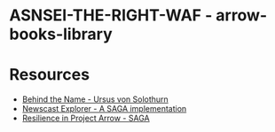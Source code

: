 # ASNSEI-THE-RIGHT-WAF - arrow-books-library


# Resources

- [Behind the Name - Ursus von Solothurn](https://www.behindthename.com/name/urs)
- [Newscast Explorer - A SAGA implementation](https://github.com/jesperancinha/news-cast-explorer)
- [Resilience in Project Arrow - SAGA](https://arrow-kt.io/learn/resilience/saga/)
